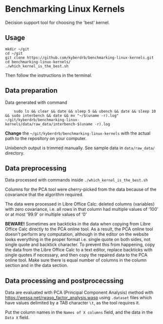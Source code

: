 # Benchmarking Linux Kernels

Decision support tool for choosing the 'best' kernel.

## Usage

    mkdir ~/git
    cd ~/git
    git clone https://github.com/kyberdrb/benchmarking-linux-kernels.git
    cd benchmarking-linux-kernels/
    ./which_kernel_is_the_best.sh

Then follow the instructions in the terminal.

## Data preparation

Data generated with command

        sudo ls && clear && date && sleep 5 && ubench && date && sleep 10 && sudo interbench && date && mv "~/$(uname -r).log" ~/git/kyberdrb/benchmarking-linux-kernels/data/raw_data/interbench-$(uname -r).log

**Change** the `~/git/kyberdrb/benchmarking-linux-kernels` with the actual path to the repository on your computer.

Unixbench output is trimmed manually. See sample data in `data/raw_data/` directory.

## Data preprocessing

Data processed with commands inside `./which_kernel_is_the_best.sh`

Columns for the PCA tool were cherry-picked from the data because of the covariance that the algorithm required.

The data were processed in Libre Office Calc: deleted columns (variables) with zero covariance, i.e. all rows in that column had multiple values of '100' or at most '99.9' or multiple values of '0'

**BEWARE!** Sometimes are backticks in the data when copying from Libre Office Calc directly to the PCA online tool.
As a result, the PCA online tool doesn't perform any computation, although in the editor on the website looks everything in the proper format
i.e. single quote on both sides, not single quote and backtick character. 
To prevent this from happening, copy the data from the Libre Office Calc to a text editor, replace backticks with single quotes if necessary, and then copy the repaired data to the PCA online tool. Make sure there is equal number of columns in the column section and in the data section.

## Data processing and postprocecssing

Data are evaluated with PCA (Principal Component Analysis) method with https://wessa.net/rwasp_factor_analysis.wasp using `.dataset` files which have values delimited by a TAB character `\t`, as the tool requires it.

Put the column names in the `Names of X columns` field, and the data in the `Data X` field.
